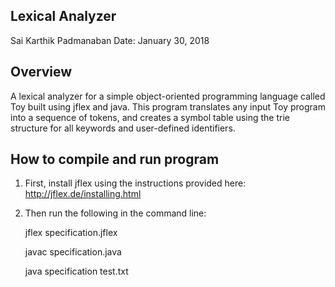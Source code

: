 Lexical Analyzer
----
Sai Karthik Padmanaban
Date: January 30, 2018

Overview
----
A lexical analyzer for a simple object-oriented programming language called Toy built using jflex and java. This program translates any input Toy program into a sequence of tokens, and creates a symbol table using the trie structure for all keywords and user-defined identifiers.

How to compile and run program
----
1. First, install jflex using the instructions provided here:  http://jflex.de/installing.html
2. Then run the following in the command line:
	
	jflex specification.jflex
	
	javac specification.java
	
	java specification test.txt
